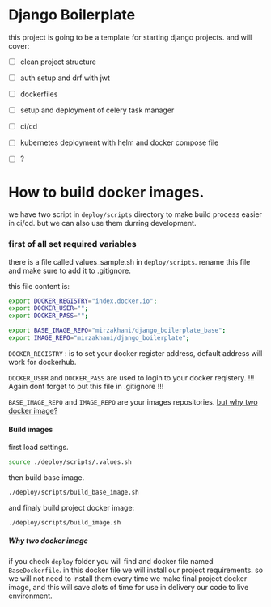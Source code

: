 # Django Boilerplate

this project is going to be a template for starting django projects. and will cover:

* [ ] clean project structure
* [ ] auth setup and drf with jwt
* [ ] dockerfiles
* [ ] setup and deployment of celery task manager
* [ ] ci/cd
* [ ] kubernetes deployment with helm and docker compose file
* [ ] ?


# How to build docker images.
 
we have two script in `deploy/scripts` directory to make build process easier in ci/cd. but we can also use them durring development.

### first of all set required variables
there is a file called values_sample.sh in `deploy/scripts`. rename this file and make sure to add it to .gitignore.

this file content is: 

```bash
export DOCKER_REGISTRY="index.docker.io";
export DOCKER_USER="";
export DOCKER_PASS="";

export BASE_IMAGE_REPO="mirzakhani/django_boilerplate_base";
export IMAGE_REPO="mirzakhani/django_boilerplate";
```

`DOCKER_REGISTRY` : is to set your docker register address, default address will work for dockerhub.

`DOCKER_USER` and `DOCKER_PASS` are used to login to your docker reqistery. !!! Again dont forget to put this file in .gitignore !!!

`BASE_IMAGE_REPO` and `IMAGE_REPO` are your images repositories. [but why two docker image?](#Why-two-docke-image)

#### Build images

first load settings.
```bash
source ./deploy/scripts/.values.sh
```

then build base image.
```bash
./deploy/scripts/build_base_image.sh
```

and finaly build project docker image:
```bash
./deploy/scripts/build_image.sh
```

##### Why two docker image

if you check `deploy` folder you will find and docker file named `BaseDockerfile`. in this docker file we will install our project requirements. so we will not need to install them every time we make final project docker image, and this will save alots of time for use in delivery our code to live environment.
